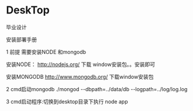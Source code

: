 DeskTop
=======

毕业设计


安装部署手册

1 前提 需要安装NODE 和mongodb

安装NODE：  http://nodejs.org/ 下载 window安装包。。安装即可

安装MONGODB http://www.mongodb.org/  下载window安装包



2 cmd启动mongodb  ./mongod --dbpath=../data/db --logpath=../log/log.log

3 cmd启动程序:切换到desktop目录下执行 node app


